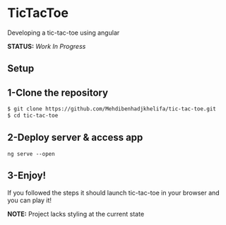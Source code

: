 # TicTacToe
Developing a tic-tac-toe using angular 

**STATUS:** *Work In Progress*
## Setup
## 1-Clone the repository
```bash
$ git clone https://github.com/Mehdibenhadjkhelifa/tic-tac-toe.git
$ cd tic-tac-toe
```
## 2-Deploy server & access app

```
ng serve --open
```

## 3-Enjoy!

If you followed the steps it should launch tic-tac-toe in your browser and you can play it!

**NOTE:** Project lacks styling at the current state

